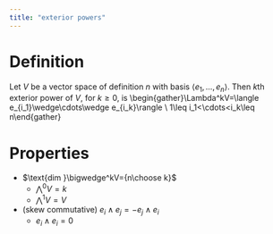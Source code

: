```yaml
---
title: "exterior powers"
---
```


# Definition
Let $V$ be a vector space of definition $n$ with basis $\langle e_1,\dots,e_n\rangle$. Then $k$th exterior power of $V$, for $k\geq 0$, is \begin{gather}\Lambda^kV=\langle e_{i_1}\wedge\cdots\wedge e_{i_k}\rangle \\ 1\leq i_1<\cdots<i_k\leq n\end{gather} 

# Properties
- $\text{dim }\bigwedge^kV={n\choose k}$
	- $\bigwedge^0V=k$
	- $\bigwedge^1V=V$
- (skew commutative) $e_i\wedge e_j=-e_j\wedge e_i$
	- $e_i\wedge e_i=0$